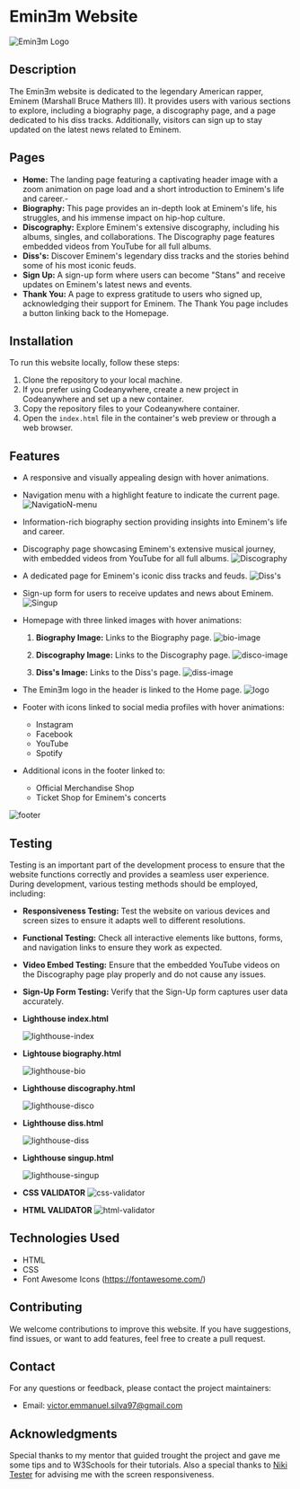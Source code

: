 # EminƎm Website

![EminƎm Logo](docs/readme-images/mockup.jpg)

## Description

The EminƎm website is dedicated to the legendary American rapper, Eminem (Marshall Bruce Mathers III). It provides users with various sections to explore, including a biography page, a discography page, and a page dedicated to his diss tracks. Additionally, visitors can sign up to stay updated on the latest news related to Eminem.

## Pages

- **Home:** The landing page featuring a captivating header image with a zoom animation on page load and a short introduction to Eminem's life and career.- 
- **Biography:** This page provides an in-depth look at Eminem's life, his struggles, and his immense impact on hip-hop culture.
- **Discography:** Explore Eminem's extensive discography, including his albums, singles, and collaborations. The Discography page features embedded videos from YouTube for all full albums.
- **Diss's:** Discover Eminem's legendary diss tracks and the stories behind some of his most iconic feuds.
- **Sign Up:** A sign-up form where users can become "Stans" and receive updates on Eminem's latest news and events.
- **Thank You:** A page to express gratitude to users who signed up, acknowledging their support for Eminem. The Thank You page includes a button linking back to the Homepage.

## Installation

To run this website locally, follow these steps:

1. Clone the repository to your local machine.
2. If you prefer using Codeanywhere, create a new project in Codeanywhere and set up a new container.
3. Copy the repository files to your Codeanywhere container.
4. Open the `index.html` file in the container's web preview or through a web browser.

## Features

- A responsive and visually appealing design with hover animations.
- Navigation menu with a highlight feature to indicate the current page.
  ![NavigatioN-menu](docs/readme-images/nav-menu.jpg)
  
- Information-rich biography section providing insights into Eminem's life and career.
- Discography page showcasing Eminem's extensive musical journey, with embedded videos from YouTube for all full albums.
  ![Discography](docs/readme-images/disco-video-image.jpg)
  
- A dedicated page for Eminem's iconic diss tracks and feuds.
  ![Diss's](docs/readme-images/diss-text-video-image.jpg)
  
- Sign-up form for users to receive updates and news about Eminem.
  ![Singup](docs/readme-images/submit-image.jpg)
  
- Homepage with three linked images with hover animations:
  1. **Biography Image:** Links to the Biography page.
   ![bio-image](docs/readme-images/bio-image.jpg)
   
  2. **Discography Image:** Links to the Discography page.
   ![disco-image](docs/readme-images/disco-image.jpg)
   
  3. **Diss's Image:** Links to the Diss's page.
   ![diss-image](docs/readme-images/diss-image.jpg)
   
- The EminƎm logo in the header is linked to the Home page.
  ![logo](docs/readme-images/logo.jpg)
  
- Footer with icons linked to social media profiles with hover animations:
  - Instagram
  - Facebook
  - YouTube
  - Spotify
- Additional icons in the footer linked to:
  - Official Merchandise Shop
  - Ticket Shop for Eminem's concerts
  
![footer](docs/readme-images/footer-image.jpg)

## Testing

Testing is an important part of the development process to ensure that the website functions correctly and provides a seamless user experience. During development, various testing methods should be employed, including:


- **Responsiveness Testing:** Test the website on various devices and screen sizes to ensure it adapts well to different resolutions.

- **Functional Testing:** Check all interactive elements like buttons, forms, and navigation links to ensure they work as expected.
  
- **Video Embed Testing:** Ensure that the embedded YouTube videos on the Discography page play properly and do not cause any issues.
  
- **Sign-Up Form Testing:** Verify that the Sign-Up form captures user data accurately.

- **Lighthouse index.html**
  
  ![lighthouse-index](docs/testing/index-lighthouse.jpg) 

- **Lightouse biography.html**
  
  ![lighthouse-bio](docs/testing/bio%20lighthouse.jpg)

- **Lighthouse discography.html**
 
  ![lighthouse-disco](docs/testing/disco%20lighthouse.jpg)

- **Lighthouse diss.html**
 
  ![lighthouse-diss](docs/testing/diss%20lighthouse.jpg)

- **Lighthouse singup.html**
 
  ![lighthouse-singup](docs/testing/singup%20lighthouse.jpg)

- **CSS VALIDATOR**
  ![css-validator](docs/testing/css%20validator.jpg)

- **HTML VALIDATOR**
  ![html-validator](docs/testing/html-validator.png)
  
## Technologies Used

- HTML
- CSS
- Font Awesome Icons (<https://fontawesome.com/>)

## Contributing

We welcome contributions to improve this website. If you have suggestions, find issues, or want to add features, feel free to create a pull request.

## Contact

For any questions or feedback, please contact the project maintainers:

- Email: [victor.emmanuel.silva97@gmail.com](victor.emmanuel.silva97@gmail.com)


## Acknowledgments

Special thanks to my mentor that guided trought the project and gave me some tips and to W3Schools for their tutorials.
Also a special thanks to [Niki Tester](https://www.linkedin.com/in/niki-tester/) for advising me with the screen responsiveness.
